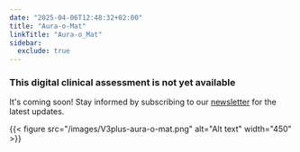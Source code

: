 ```yaml
---
date: "2025-04-06T12:48:32+02:00"
title: "Aura-o-Mat"
linkTitle: "Aura-o_Mat"
sidebar:
  exclude: true
---
```



### This digital clinical assessment is not yet available



It's coming soon! Stay informed by subscribing to our [newsletter](/contact/) for the latest updates.



{{< figure src="/images/V3plus-aura-o-mat.png" alt="Alt text" width="450" >}}
